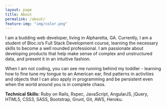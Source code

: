 ```yaml
---
layout: page
title: About
permalink: /about/
feature-img: "img/color.png"
---
```

I am  a budding web developer, living in Alpharetta, GA. Currently,  I am a student of  Bloc.io’s Full Stack Development course, learning the  necessary skills to become a well rounded professional. I am passionate about  developing products that  help make sense of complex and unstructured data, and present it in an intuitive fashion.

When I am not coding, you can see me running behind my toddler - learning how to fine tune my tongue to an American ear, find patterns in activities and objects that I can also apply in programming and be persistent even when the world around you is in complete chaos. 

**Technical Skills:** Ruby on Rails, Rspec, JavaScript, AngularJS, jQuery, HTML5, CSS3, SASS, Bootstrap, Grunt, Git, AWS, Heroku.
